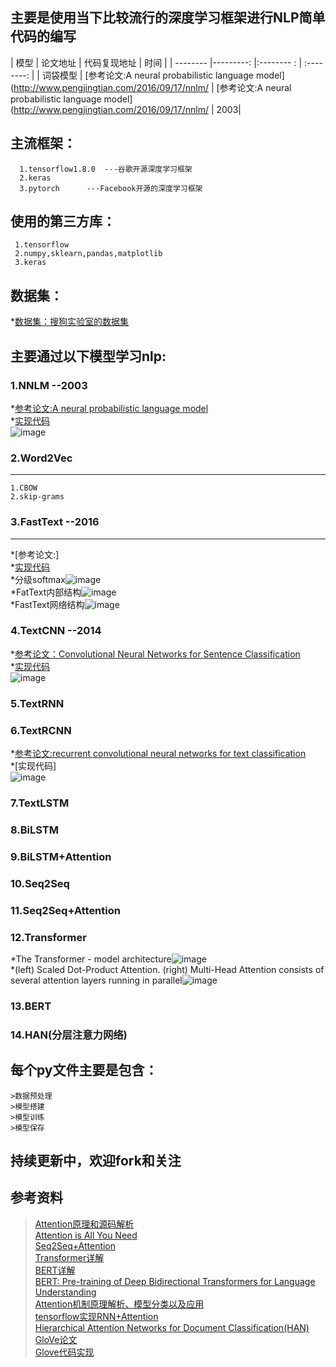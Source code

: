 ## 主要是使用当下比较流行的深度学习框架进行NLP简单代码的编写

| 模型                | 论文地址           |   代码复现地址                  |  时间        |
| --------            |---------:         |:-------- :                     | :--------:   |
| 词袋模型  | [参考论文:A neural probabilistic language model](http://www.pengjingtian.com/2016/09/17/nnlm/   | [参考论文:A neural probabilistic language model](http://www.pengjingtian.com/2016/09/17/nnlm/ | 2003|


## 主流框架：

      1.tensorflow1.8.0  ---谷歌开源深度学习框架
      2.keras
      3.pytorch      ---Facebook开源的深度学习框架

## 使用的第三方库：

     1.tensorflow
     2.numpy,sklearn,pandas,matplotlib
     3.keras
## 数据集：
   *[数据集：搜狗实验室的数据集](https://www.sogou.com/labs/resource/cs.php)
   
## 主要通过以下模型学习nlp:

### 1.NNLM  --2003

  *[参考论文:A neural probabilistic language model](http://www.pengjingtian.com/2016/09/17/nnlm/)\
  *[实现代码](https://github.com/jiangzhongkai/NLP_From_Zero_to_One/tree/master/NNLM)\
  ![image](images/nnlm.png)

### 2.Word2Vec 
------
    1.CBOW
    2.skip-grams

### 3.FastText  --2016
-----
  *[参考论文:]\
  *[实现代码](https://github.com/jiangzhongkai/NLP_From_Zero_to_One/tree/master/FastText)\
  *分级softmax![image](images/H-softmax.jpg)\
  *FatText内部结构![image](images/fasttext.jpg)\
  *FastText网络结构![image](images/fasttext_model.jpg)
    

### 4.TextCNN   --2014 

  *[参考论文：Convolutional Neural Networks for Sentence Classification](https://arxiv.org/abs/1408.5882)\
  *[实现代码](https://github.com/jiangzhongkai/NLP_From_Zero_to_One/tree/master/TextCNN)\
  ![image](images/textCNN.jpg)
  
### 5.TextRNN


### 6.TextRCNN

  *[参考论文:recurrent convolutional neural networks for text classification](https://www.aaai.org/ocs/index.php/AAAI/AAAI15/paper/view/9745/9552)\
  *[实现代码]\
  ![image](images/TextRCNN.jpg)
  

### 7.TextLSTM


### 8.BiLSTM


### 9.BiLSTM+Attention


### 10.Seq2Seq


### 11.Seq2Seq+Attention


### 12.Transformer

 *The Transformer - model architecture![image](images/transformer.jpg)\
 *(left) Scaled Dot-Product Attention. (right) Multi-Head Attention consists of several attention layers running in parallel![image](images/tr_dot.jpg)
### 13.BERT 

### 14.HAN(分层注意力网络)
     

## 每个py文件主要是包含：
    >数据预处理
    >模型搭建
    >模型训练
    >模型保存

## 持续更新中，欢迎fork和关注

## 参考资料
   >[Attention原理和源码解析](https://zhuanlan.zhihu.com/p/43493999)\
   >[Attention is All You Need](https://arxiv.org/pdf/1706.03762.pdf)\
   >[Seq2Seq+Attention](https://zhuanlan.zhihu.com/p/40920384)\
   >[Transformer详解](https://zhuanlan.zhihu.com/p/44121378)\
   >[BERT详解](https://zhuanlan.zhihu.com/p/46652512)\
   >[BERT: Pre-training of Deep Bidirectional Transformers for Language Understanding](https://arxiv.org/abs/1810.04805)\
   >[Attention机制原理解析、模型分类以及应用](https://zhuanlan.zhihu.com/p/31547842)\
   >[tensorflow实现RNN+Attention](https://github.com/jiangzhongkai/tf-rnn-attention)\
   >[Hierarchical Attention Networks for Document Classification(HAN)](http://www.aclweb.org/anthology/N16-1174)\
   >[GloVe论文](https://nlp.stanford.edu/pubs/glove.pdf)\
   >[Glove代码实现](https://github.com/maciejkula/glove-python/blob/master/glove/glove.py)



